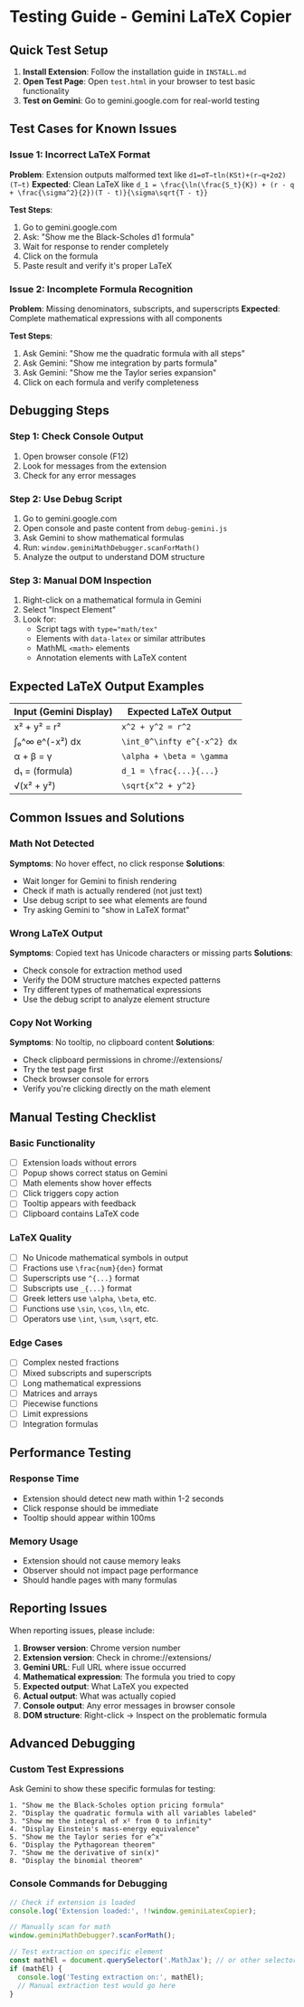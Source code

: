 # Testing Guide - Gemini LaTeX Copier

## Quick Test Setup

1. **Install Extension**: Follow the installation guide in `INSTALL.md`
2. **Open Test Page**: Open `test.html` in your browser to test basic functionality
3. **Test on Gemini**: Go to gemini.google.com for real-world testing

## Test Cases for Known Issues

### Issue 1: Incorrect LaTeX Format

**Problem**: Extension outputs malformed text like `d1​=σT−t​ln(KSt​​)+(r−q+2σ2​)(T−t)​`
**Expected**: Clean LaTeX like `d_1 = \frac{\ln(\frac{S_t}{K}) + (r - q + \frac{\sigma^2}{2})(T - t)}{\sigma\sqrt{T - t}}`

**Test Steps**:
1. Go to gemini.google.com
2. Ask: "Show me the Black-Scholes d1 formula"
3. Wait for response to render completely
4. Click on the formula
5. Paste result and verify it's proper LaTeX

### Issue 2: Incomplete Formula Recognition

**Problem**: Missing denominators, subscripts, and superscripts
**Expected**: Complete mathematical expressions with all components

**Test Steps**:
1. Ask Gemini: "Show me the quadratic formula with all steps"
2. Ask Gemini: "Show me integration by parts formula"
3. Ask Gemini: "Show me the Taylor series expansion"
4. Click on each formula and verify completeness

## Debugging Steps

### Step 1: Check Console Output
1. Open browser console (F12)
2. Look for messages from the extension
3. Check for any error messages

### Step 2: Use Debug Script
1. Go to gemini.google.com
2. Open console and paste content from `debug-gemini.js`
3. Ask Gemini to show mathematical formulas
4. Run: `window.geminiMathDebugger.scanForMath()`
5. Analyze the output to understand DOM structure

### Step 3: Manual DOM Inspection
1. Right-click on a mathematical formula in Gemini
2. Select "Inspect Element"
3. Look for:
   - Script tags with `type="math/tex"`
   - Elements with `data-latex` or similar attributes
   - MathML `<math>` elements
   - Annotation elements with LaTeX content

## Expected LaTeX Output Examples

| Input (Gemini Display) | Expected LaTeX Output |
|----------------------|----------------------|
| x² + y² = r² | `x^2 + y^2 = r^2` |
| ∫₀^∞ e^(-x²) dx | `\int_0^\infty e^{-x^2} dx` |
| α + β = γ | `\alpha + \beta = \gamma` |
| d₁ = (formula) | `d_1 = \frac{...}{...}` |
| √(x² + y²) | `\sqrt{x^2 + y^2}` |

## Common Issues and Solutions

### Math Not Detected
**Symptoms**: No hover effect, no click response
**Solutions**:
- Wait longer for Gemini to finish rendering
- Check if math is actually rendered (not just text)
- Use debug script to see what elements are found
- Try asking Gemini to "show in LaTeX format"

### Wrong LaTeX Output
**Symptoms**: Copied text has Unicode characters or missing parts
**Solutions**:
- Check console for extraction method used
- Verify the DOM structure matches expected patterns
- Try different types of mathematical expressions
- Use the debug script to analyze element structure

### Copy Not Working
**Symptoms**: No tooltip, no clipboard content
**Solutions**:
- Check clipboard permissions in chrome://extensions/
- Try the test page first
- Check browser console for errors
- Verify you're clicking directly on the math element

## Manual Testing Checklist

### Basic Functionality
- [ ] Extension loads without errors
- [ ] Popup shows correct status on Gemini
- [ ] Math elements show hover effects
- [ ] Click triggers copy action
- [ ] Tooltip appears with feedback
- [ ] Clipboard contains LaTeX code

### LaTeX Quality
- [ ] No Unicode mathematical symbols in output
- [ ] Fractions use `\frac{num}{den}` format
- [ ] Superscripts use `^{...}` format
- [ ] Subscripts use `_{...}` format
- [ ] Greek letters use `\alpha`, `\beta`, etc.
- [ ] Functions use `\sin`, `\cos`, `\ln`, etc.
- [ ] Operators use `\int`, `\sum`, `\sqrt`, etc.

### Edge Cases
- [ ] Complex nested fractions
- [ ] Mixed subscripts and superscripts
- [ ] Long mathematical expressions
- [ ] Matrices and arrays
- [ ] Piecewise functions
- [ ] Limit expressions
- [ ] Integration formulas

## Performance Testing

### Response Time
- Extension should detect new math within 1-2 seconds
- Click response should be immediate
- Tooltip should appear within 100ms

### Memory Usage
- Extension should not cause memory leaks
- Observer should not impact page performance
- Should handle pages with many formulas

## Reporting Issues

When reporting issues, please include:

1. **Browser version**: Chrome version number
2. **Extension version**: Check in chrome://extensions/
3. **Gemini URL**: Full URL where issue occurred
4. **Mathematical expression**: The formula you tried to copy
5. **Expected output**: What LaTeX you expected
6. **Actual output**: What was actually copied
7. **Console output**: Any error messages in browser console
8. **DOM structure**: Right-click → Inspect on the problematic formula

## Advanced Debugging

### Custom Test Expressions

Ask Gemini to show these specific formulas for testing:

```
1. "Show me the Black-Scholes option pricing formula"
2. "Display the quadratic formula with all variables labeled"
3. "Show me the integral of x² from 0 to infinity"
4. "Display Einstein's mass-energy equivalence"
5. "Show me the Taylor series for e^x"
6. "Display the Pythagorean theorem"
7. "Show me the derivative of sin(x)"
8. "Display the binomial theorem"
```

### Console Commands for Debugging

```javascript
// Check if extension is loaded
console.log('Extension loaded:', !!window.geminiLatexCopier);

// Manually scan for math
window.geminiMathDebugger?.scanForMath();

// Test extraction on specific element
const mathEl = document.querySelector('.MathJax'); // or other selector
if (mathEl) {
  console.log('Testing extraction on:', mathEl);
  // Manual extraction test would go here
}
```
